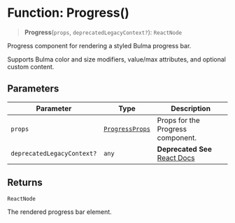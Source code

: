 # Function: Progress()

> **Progress**(`props`, `deprecatedLegacyContext?`): `ReactNode`

Progress component for rendering a styled Bulma progress bar.

Supports Bulma color and size modifiers, value/max attributes, and optional custom content.

## Parameters

| Parameter | Type | Description |
| ------ | ------ | ------ |
| `props` | [`ProgressProps`](../interfaces/ProgressProps.md) | Props for the Progress component. |
| `deprecatedLegacyContext?` | `any` | **Deprecated** **See** [React Docs](https://legacy.reactjs.org/docs/legacy-context.html#referencing-context-in-lifecycle-methods) |

## Returns

`ReactNode`

The rendered progress bar element.
